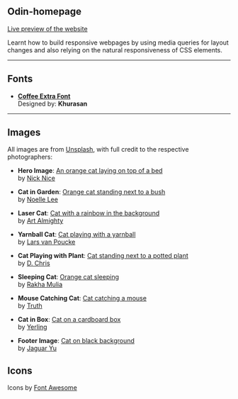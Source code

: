 ## Odin-homepage

[Live preview of the website](https://xplozion15.github.io/odin-homepage/)

Learnt how to build responsive webpages by using media queries for layout changes and also relying on the natural responsiveness of CSS elements.

---

## Fonts

- **[Coffee Extra Font](https://resourceboy.com/fonts/coffee-extra-font/)**  
  Designed by: **Khurasan**

---

## Images

All images are from [Unsplash](https://unsplash.com), with full credit to the respective photographers:

- **Hero Image**: [An orange cat laying on top of a bed](https://unsplash.com/photos/an-orange-cat-laying-on-top-of-a-bed-NX8QhzG3lFM)  
  by [Nick Nice](https://unsplash.com/@nicknice)

- **Cat in Garden**: [Orange cat standing next to a bush](https://unsplash.com/photos/an-orange-cat-standing-in-a-garden-next-to-a-bush-K2Z0nPfXM5w)  
  by [Noelle Lee](https://unsplash.com/@noellejlee)

- **Laser Cat**: [Cat with a rainbow in the background](https://unsplash.com/photos/a-cat-with-a-rainbow-in-the-background-hKLAV8f5zMQ)  
  by [Art Almighty](https://unsplash.com/@art_almighty)

- **Yarnball Cat**: [Cat playing with a yarnball](https://unsplash.com/photos/an-orange-cat-playing-with-a-toy-on-a-bed-Coy8O5xhzAc)  
  by [Lars van Poucke](https://unsplash.com/@larsvanpoucke)

- **Cat Playing with Plant**: [Cat standing next to a potted plant](https://unsplash.com/photos/a-cat-standing-next-to-a-potted-plant-ho-9RtMAWdQ)  
  by [D. Chris](https://unsplash.com/@dchris)

- **Sleeping Cat**: [Orange cat sleeping](https://unsplash.com/photos/orange-tabby-cat-HL11b2Rbp3o)  
  by [Rakha Mulia](https://unsplash.com/@rakhamulia_)

- **Mouse Catching Cat**: [Cat catching a mouse](https://unsplash.com/photos/a-cat-lying-in-the-grass-5-Wcz1BRf2o)  
  by [Truth](https://unsplash.com/@truth6474)

- **Cat in Box**: [Cat on a cardboard box](https://unsplash.com/photos/orange-tabby-cat-on-brown-cardboard-box-An1yJcDwYGg)  
  by [Yerling](https://unsplash.com/@yerling)

- **Footer Image**: [Cat on black background](https://unsplash.com/photos/orange-and-white-cat-on-black-background-rw50AXpyuJY)  
  by [Jaguar Yu](https://unsplash.com/@jaguaryu)


## Icons 

Icons by [Font Awesome](https://fontawesome.com)
